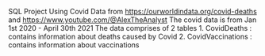 SQL Project Using Covid Data from https://ourworldindata.org/covid-deaths 
and https://www.youtube.com/@AlexTheAnalyst
The covid data is from Jan 1st 2020 - April 30th 2021
The data comprises of 2 tables
	1. CovidDeaths : contains information about deaths caused by Covid
	2. CovidVaccinations : contains information about vaccinations
